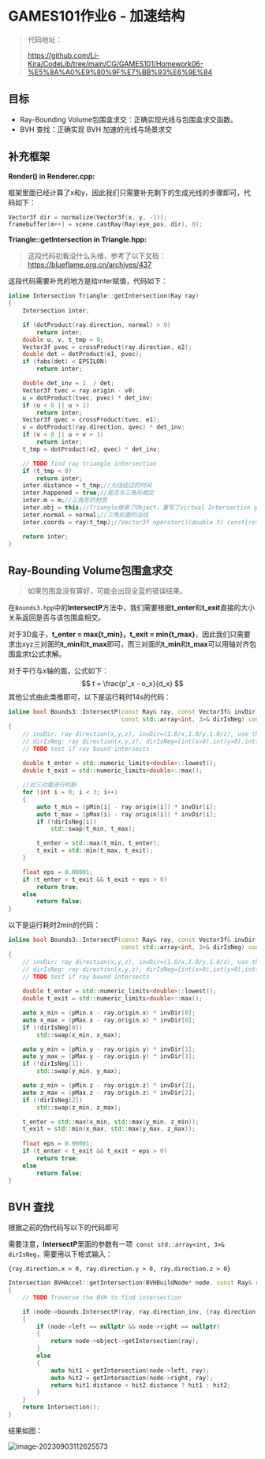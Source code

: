 # GAMES101作业6 - 加速结构

> 代码地址：
>
> https://github.com/Li-Kira/CodeLib/tree/main/CG/GAMES101/Homework06-%E5%8A%A0%E9%80%9F%E7%BB%93%E6%9E%84

## 目标

- Ray-Bounding Volume包围盒求交：正确实现光线与包围盒求交函数。
- BVH 查找：正确实现 BVH 加速的光线与场景求交



## 补充框架

**Render() in Renderer.cpp:**

框架里面已经计算了x和y，因此我们只需要补充剩下的生成光线的步骤即可，代码如下：

```c++
Vector3f dir = normalize(Vector3f(x, y, -1)); 
framebuffer[m++] = scene.castRay(Ray(eye_pos, dir), 0);
```

**Triangle::getIntersection in Triangle.hpp:**

> 这段代码初看没什么头绪，参考了以下文档：https://blueflame.org.cn/archives/437

这段代码需要补充的地方是给inter赋值，代码如下：

```c++
inline Intersection Triangle::getIntersection(Ray ray)
{
    Intersection inter;

    if (dotProduct(ray.direction, normal) > 0)
        return inter;
    double u, v, t_tmp = 0;
    Vector3f pvec = crossProduct(ray.direction, e2);
    double det = dotProduct(e1, pvec);
    if (fabs(det) < EPSILON)
        return inter;

    double det_inv = 1. / det;
    Vector3f tvec = ray.origin - v0;
    u = dotProduct(tvec, pvec) * det_inv;
    if (u < 0 || u > 1)
        return inter;
    Vector3f qvec = crossProduct(tvec, e1);
    v = dotProduct(ray.direction, qvec) * det_inv;
    if (v < 0 || u + v > 1)
        return inter;
    t_tmp = dotProduct(e2, qvec) * det_inv;

    // TODO find ray triangle intersection
    if (t_tmp < 0)
        return inter;
    inter.distance = t_tmp;//光线经过的时间
    inter.happened = true;//是否与三角形相交
    inter.m = m;//三角形的材质
    inter.obj = this;//Triangle继承了Object，重写了virtual Intersection getIntersection(Ray _ray)，三角形调用getIntersection(Ray _ray)，intersection自然记录下当前在相交的三角形，所以用this
    inter.normal = normal;//三角形面的法线
    inter.coords = ray(t_tmp);//Vector3f operator()(double t) const{return origin+direction*t;} in Ray.hpp, coords表示相交点的坐标

    return inter;
}
```



## Ray-Bounding Volume包围盒求交

> 如果包围盒没有算好，可能会出现全蓝的错误结果。

在`Bounds3.hpp`中的**IntersectP**方法中，我们需要根据**t_enter**和**t_exit**直接的大小关系返回是否与该包围盒相交。

对于3D盒子，**t_enter = max{t_min}，t_exit = min{t_max}**，因此我们只需要求出xyz三对面的**t_min**和**t_max**即可，而三对面的**t_min**和**t_max**可以用轴对齐包围盒求t公式求解。

对于平行与x轴的面，公式如下：
$$
t = \frac{p'_x - o_x}{d_x}
$$
其他公式由此类推即可，以下是运行耗时14s的代码：

```c++
inline bool Bounds3::IntersectP(const Ray& ray, const Vector3f& invDir,
                                const std::array<int, 3>& dirIsNeg) const
{
    // invDir: ray direction(x,y,z), invDir=(1.0/x,1.0/y,1.0/z), use this because Multiply is faster that Division
    // dirIsNeg: ray direction(x,y,z), dirIsNeg=[int(x>0),int(y>0),int(z>0)], use this to simplify your logic
    // TODO test if ray bound intersects
    
    double t_enter = std::numeric_limits<double>::lowest();
    double t_exit = std::numeric_limits<double>::max();

    //对三对面进行判断
    for (int i = 0; i < 3; i++)
    {
        auto t_min = (pMin[i] - ray.origin[i]) * invDir[i];
        auto t_max = (pMax[i] - ray.origin[i]) * invDir[i];
        if (!dirIsNeg[i])
            std::swap(t_min, t_max);

        t_enter = std::max(t_min, t_enter);
        t_exit = std::min(t_max, t_exit);
    }

    float eps = 0.00001;
    if (t_enter < t_exit && t_exit + eps > 0)
        return true;
    else
        return false;
}
```

以下是运行耗时2min的代码：

```c++
inline bool Bounds3::IntersectP(const Ray& ray, const Vector3f& invDir,
                                const std::array<int, 3>& dirIsNeg) const
{
    // invDir: ray direction(x,y,z), invDir=(1.0/x,1.0/y,1.0/z), use this because Multiply is faster that Division
    // dirIsNeg: ray direction(x,y,z), dirIsNeg=[int(x>0),int(y>0),int(z>0)], use this to simplify your logic
    // TODO test if ray bound intersects
    
    double t_enter = std::numeric_limits<double>::lowest();
    double t_exit = std::numeric_limits<double>::max();

	auto x_min = (pMin.x - ray.origin.x) * invDir[0];
	auto x_max = (pMax.x - ray.origin.x) * invDir[0];
	if (!dirIsNeg[0])
    	std::swap(x_min, x_max);

	auto y_min = (pMin.y - ray.origin.y) * invDir[1];
	auto y_max = (pMax.y - ray.origin.y) * invDir[1];
	if (!dirIsNeg[1])
    	std::swap(y_min, y_max);

	auto z_min = (pMin.z - ray.origin.z) * invDir[2];
	auto z_max = (pMax.z - ray.origin.z) * invDir[2];
	if (!dirIsNeg[2])
    	std::swap(z_min, z_max);

	t_enter = std::max(x_min, std::max(y_min, z_min));
	t_exit = std::min(x_max, std::max(y_max, z_max));
    
    float eps = 0.00001;
    if (t_enter < t_exit && t_exit + eps > 0)
        return true;
    else
        return false;
}
```



## BVH 查找

根据之前的伪代码写以下的代码即可

需要注意，**IntersectP**里面的参数有一项` const std::array<int, 3>& dirIsNeg`，需要用以下格式输入：

`{ray.direction.x > 0, ray.direction.y > 0, ray.direction.z > 0}`

```c++
Intersection BVHAccel::getIntersection(BVHBuildNode* node, const Ray& ray) const
{
    // TODO Traverse the BVH to find intersection

    if (node->bounds.IntersectP(ray, ray.direction_inv, {ray.direction.x > 0, ray.direction.y > 0, ray.direction.z > 0}))
    {
        if (node->left == nullptr && node->right == nullptr)
        {
            return node->object->getIntersection(ray);
        }
        else
        {
            auto hit1 = getIntersection(node->left, ray);
            auto hit2 = getIntersection(node->right, ray);
            return hit1.distance < hit2.distance ? hit1 : hit2;
        }
    }
    return Intersection();
}
```



结果如图：

![image-20230903112625573](F:\Typora_Image\image-20230903112625573.png)